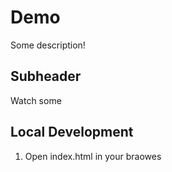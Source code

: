 # Demo

Some description!

## Subheader

Watch some

## Local Development

1. Open index.html in your braowes